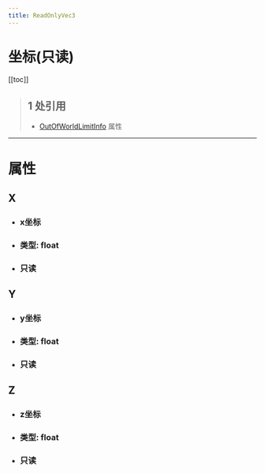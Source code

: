 ```yaml
---
title: ReadOnlyVec3
---
```


# 坐标(只读)

[[toc]]

> ## 1 处引用
> - [OutOfWorldLimitInfo](../types/OutOfWorldLimitInfo.md#PreviousPosition) 属性
---
# 属性
## X
- ### x坐标
- ### 类型: float
- ### 只读
## Y
- ### y坐标
- ### 类型: float
- ### 只读
## Z
- ### z坐标
- ### 类型: float
- ### 只读